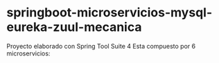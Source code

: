 # springboot-microservicios-mysql-eureka-zuul-mecanica

Proyecto elaborado con Spring Tool Suite 4
Esta compuesto por 6 microservicios:


 
